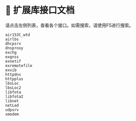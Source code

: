 # 🥢 扩展库接口文档


请点击左侧列表，查看各个接口。如需搜索，请使用F5进行搜索。

```{toctree}
air153C_wtd
airlbs
dhcpsrv
dnsproxy
exchg
exgnss
exnetif
exremotefile
exvib
httpdns
httpplus
lbsLoc
lbsLoc2
libfota
libfota2
libnet
netLed
udpsrv
xmodem
```
